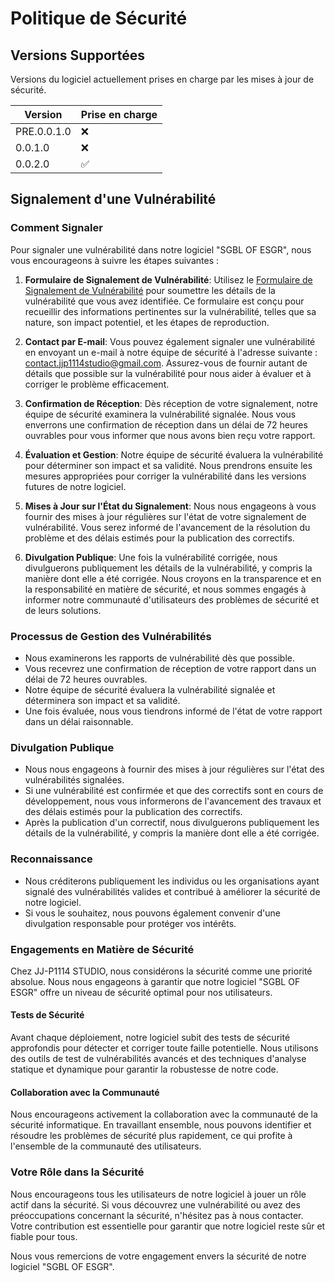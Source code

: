 # Politique de Sécurité

## Versions Supportées

Versions du logiciel actuellement prises en charge par les mises à jour de sécurité.

| Version | Prise en charge   |
| ------- | ------------------ |
| PRE.0.0.1.0   | :x: |
| 0.0.1.0   | :x: |
| 0.0.2.0   | :white_check_mark: |

## Signalement d'une Vulnérabilité

### Comment Signaler

Pour signaler une vulnérabilité dans notre logiciel "SGBL OF ESGR", nous vous encourageons à suivre les étapes suivantes :

1. **Formulaire de Signalement de Vulnérabilité**: Utilisez le [Formulaire de Signalement de Vulnérabilité](https://form.jotform.com/jjp1114studio/sgbl-of-esgr_vulnerability) pour soumettre les détails de la vulnérabilité que vous avez identifiée. Ce formulaire est conçu pour recueillir des informations pertinentes sur la vulnérabilité, telles que sa nature, son impact potentiel, et les étapes de reproduction.

2. **Contact par E-mail**: Vous pouvez également signaler une vulnérabilité en envoyant un e-mail à notre équipe de sécurité à l'adresse suivante : contact.jjp1114studio@gmail.com. Assurez-vous de fournir autant de détails que possible sur la vulnérabilité pour nous aider à évaluer et à corriger le problème efficacement.

3. **Confirmation de Réception**: Dès réception de votre signalement, notre équipe de sécurité examinera la vulnérabilité signalée. Nous vous enverrons une confirmation de réception dans un délai de 72 heures ouvrables pour vous informer que nous avons bien reçu votre rapport.

4. **Évaluation et Gestion**: Notre équipe de sécurité évaluera la vulnérabilité pour déterminer son impact et sa validité. Nous prendrons ensuite les mesures appropriées pour corriger la vulnérabilité dans les versions futures de notre logiciel.

5. **Mises à Jour sur l'État du Signalement**: Nous nous engageons à vous fournir des mises à jour régulières sur l'état de votre signalement de vulnérabilité. Vous serez informé de l'avancement de la résolution du problème et des délais estimés pour la publication des correctifs.

6. **Divulgation Publique**: Une fois la vulnérabilité corrigée, nous divulguerons publiquement les détails de la vulnérabilité, y compris la manière dont elle a été corrigée. Nous croyons en la transparence et en la responsabilité en matière de sécurité, et nous sommes engagés à informer notre communauté d'utilisateurs des problèmes de sécurité et de leurs solutions.

### Processus de Gestion des Vulnérabilités

- Nous examinerons les rapports de vulnérabilité dès que possible.
- Vous recevrez une confirmation de réception de votre rapport dans un délai de 72 heures ouvrables.
- Notre équipe de sécurité évaluera la vulnérabilité signalée et déterminera son impact et sa validité.
- Une fois évaluée, nous vous tiendrons informé de l'état de votre rapport dans un délai raisonnable.

### Divulgation Publique

- Nous nous engageons à fournir des mises à jour régulières sur l'état des vulnérabilités signalées.
- Si une vulnérabilité est confirmée et que des correctifs sont en cours de développement, nous vous informerons de l'avancement des travaux et des délais estimés pour la publication des correctifs.
- Après la publication d'un correctif, nous divulguerons publiquement les détails de la vulnérabilité, y compris la manière dont elle a été corrigée.

### Reconnaissance

- Nous créditerons publiquement les individus ou les organisations ayant signalé des vulnérabilités valides et contribué à améliorer la sécurité de notre logiciel.
- Si vous le souhaitez, nous pouvons également convenir d'une divulgation responsable pour protéger vos intérêts.

### Engagements en Matière de Sécurité

Chez JJ-P1114 STUDIO, nous considérons la sécurité comme une priorité absolue. Nous nous engageons à garantir que notre logiciel "SGBL OF ESGR" offre un niveau de sécurité optimal pour nos utilisateurs.

#### Tests de Sécurité

Avant chaque déploiement, notre logiciel subit des tests de sécurité approfondis pour détecter et corriger toute faille potentielle. Nous utilisons des outils de test de vulnérabilités avancés et des techniques d'analyse statique et dynamique pour garantir la robustesse de notre code.

#### Collaboration avec la Communauté

Nous encourageons activement la collaboration avec la communauté de la sécurité informatique. En travaillant ensemble, nous pouvons identifier et résoudre les problèmes de sécurité plus rapidement, ce qui profite à l'ensemble de la communauté des utilisateurs.

### Votre Rôle dans la Sécurité

Nous encourageons tous les utilisateurs de notre logiciel à jouer un rôle actif dans la sécurité. Si vous découvrez une vulnérabilité ou avez des préoccupations concernant la sécurité, n'hésitez pas à nous contacter. Votre contribution est essentielle pour garantir que notre logiciel reste sûr et fiable pour tous.

Nous vous remercions de votre engagement envers la sécurité de notre logiciel "SGBL OF ESGR".
